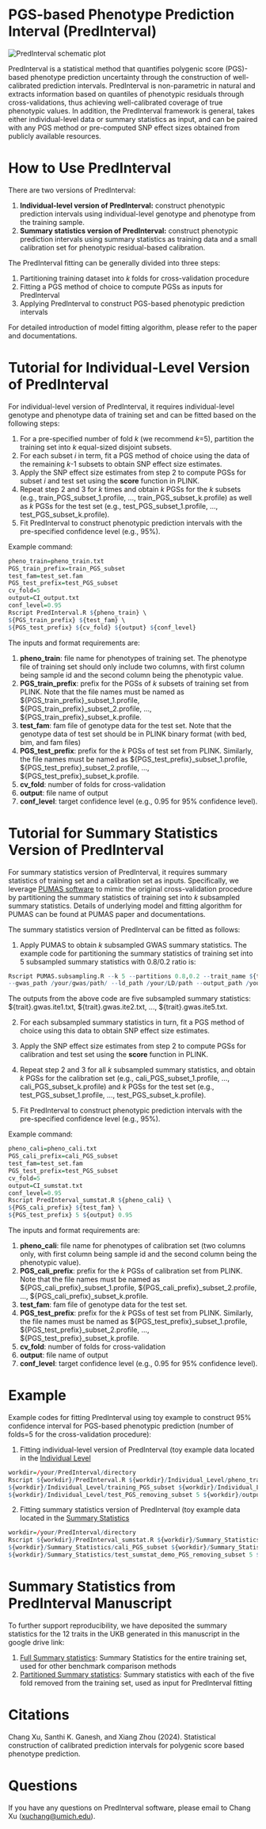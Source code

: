 # PGS-based Phenotype Prediction Interval (PredInterval)

![PredInterval schematic plot](https://github.com/xuchang0201/PredInterval/assets/41645824/f2dc42f0-191c-4566-8ff3-e5a96a2e06ec)

PredInterval is a statistical method that quantifies polygenic score (PGS)-based phenotype prediction uncertainty through the construction of well-calibrated prediction intervals. PredInterval is non-parametric in natural and extracts information based on quantiles of phenotypic residuals through cross-validations, thus achieving well-calibrated coverage of true phenotypic values. In addition, the PredInterval framework is general, takes either individual-level data or summary statistics as input, and can be paired with any PGS method or pre-computed SNP effect sizes obtained from publicly available resources.
    
# How to Use PredInterval
There are two versions of PredInterval:
1. **Individual-level version of PredInterval:** construct phenotypic prediction intervals using individual-level genotype and phenotype from the training sample.
2. **Summary statistics version of PredInterval:** construct phenotypic prediction intervals using summary statistics as training data and a small calibration set for phenotypic residual-based calibration.

The PredInterval fitting can be generally divided into three steps:
1. Partitioning training dataset into *k* folds for cross-validation procedure
2. Fitting a PGS method of choice to compute PGSs as inputs for PredInterval
3. Applying PredInterval to construct PGS-based phenotypic prediction intervals

For detailed introduction of model fitting algorithm, please refer to the paper and documentations.  

# Tutorial for Individual-Level Version of PredInterval
For individual-level version of PredInterval, it requires individual-level genotype and phenotype data of training set and can be fitted based on the following steps:
1. For a pre-specified number of fold *k* (we recommend *k*=5), partition the training set into *k* equal-sized disjoint subsets.
2. For each subset *i* in term, fit a PGS method of choice using the data of the remaining *k*-1 subsets to obtain SNP effect size estimates.
3. Apply the SNP effect size estimates from step 2 to compute PGSs for subset *i* and test set using the **score** function in PLINK.
4. Repeat step 2 and 3 for *k* times and obtain *k* PGSs for the *k* subsets (e.g., train_PGS_subset_1.profile, ..., train_PGS_subset_k.profile) as well as *k* PGSs for the test set (e.g., test_PGS_subset_1.profile, ..., test_PGS_subset_k.profile).
5. Fit PredInterval to construct phenotypic prediction intervals with the pre-specified confidence level (e.g., 95%).

Example command:
```r
pheno_train=pheno_train.txt
PGS_train_prefix=train_PGS_subset
test_fam=test_set.fam
PGS_test_prefix=test_PGS_subset
cv_fold=5
output=CI_output.txt
conf_level=0.95
Rscript PredInterval.R ${pheno_train} \
${PGS_train_prefix} ${test_fam} \
${PGS_test_prefix} ${cv_fold} ${output} ${conf_level}
```
The inputs and format requirements are:
1. **pheno_train**: file name for phenotypes of training set. The phenotype file of training set should only include two columns, with first column being sample id and the second column being the phenotypic value.
2. **PGS_train_prefix**: prefix for the PGSs of *k* subsets of training set from PLINK. Note that the file names must be named as ${PGS_train_prefix}_subset_1.profile, ${PGS_train_prefix}_subset_2.profile, ..., ${PGS_train_prefix}_subset_k.profile.
3. **test_fam**: fam file of genotype data for the test set. Note that the genotype data of test set should be in PLINK binary format (with bed, bim, and fam files)
4. **PGS_test_prefix**: prefix for the *k* PGSs of test set from PLINK. Similarly, the file names must be named as ${PGS_test_prefix}_subset_1.profile, ${PGS_test_prefix}_subset_2.profile, ..., ${PGS_test_prefix}_subset_k.profile.
5. **cv_fold**: number of folds for cross-validation
6. **output**: file name of output
7. **conf_level**: target confidence level (e.g., 0.95 for 95% confidence level). 

# Tutorial for Summary Statistics Version of PredInterval
For summary statistics version of PredInterval, it requires summary statistics of training set and a calibration set as inputs. Specifically, we leverage [PUMAS software](https://github.com/qlu-lab/PUMAS) to mimic the original cross-validation procedure by partitioning the summary statistics of training set into *k* subsampled summary statistics. Details of underlying model and fitting algorithm for PUMAS can be found at PUMAS paper and documentations. 

The summary statistics version of PredInterval can be fitted as follows:
1. Apply PUMAS to obtain *k* subsampled GWAS summary statistics. The example code for partitioning the summary statistics of training set into 5 subsampled summary statistics with 0.8/0.2 ratio is:
```r
Rscript PUMAS.subsampling.R --k 5 --partitions 0.8,0.2 --trait_name ${trait} \
--gwas_path /your/gwas/path/ --ld_path /your/LD/path --output_path /your/output/path/
```
The outputs from the above code are five subsampled summary statistics: ${trait}.gwas.ite1.txt, ${trait}.gwas.ite2.txt, ..., ${trait}.gwas.ite5.txt.

2. For each subsampled summary statistics in turn, fit a PGS method of choice using this data to obtain SNP effect size estimates. 

3. Apply the SNP effect size estimates from step 2 to compute PGSs for calibration and test set using the **score** function in PLINK.
4. Repeat step 2 and 3 for all *k* subsampled summary statistics, and obtain *k* PGSs for the calibration set (e.g., cali_PGS_subset_1.profile, ..., cali_PGS_subset_k.profile) and *k* PGSs for the test set (e.g., test_PGS_subset_1.profile, ..., test_PGS_subset_k.profile).
5. Fit PredInterval to construct phenotypic prediction intervals with the pre-specified confidence level (e.g., 95%).

Example command:
```r
pheno_cali=pheno_cali.txt
PGS_cali_prefix=cali_PGS_subset
test_fam=test_set.fam
PGS_test_prefix=test_PGS_subset
cv_fold=5
output=CI_sumstat.txt
conf_level=0.95
Rscript PredInterval_sumstat.R ${pheno_cali} \
${PGS_cali_prefix} ${test_fam} \
${PGS_test_prefix} 5 ${output} 0.95
```
The inputs and format requirements are:
1. **pheno_cali**: file name for phenotypes of calibration set (two columns only, with first column being sample id and the second column being the phenotypic value).
2. **PGS_cali_prefix**: prefix for the *k* PGSs of calibration set from PLINK. Note that the file names must be named as ${PGS_cali_prefix}_subset_1.profile, ${PGS_cali_prefix}_subset_2.profile, ..., ${PGS_cali_prefix}_subset_k.profile.
3. **test_fam**: fam file of genotype data for the test set.
4. **PGS_test_prefix**: prefix for the *k* PGSs of test set from PLINK. Similarly, the file names must be named as ${PGS_test_prefix}_subset_1.profile, ${PGS_test_prefix}_subset_2.profile, ..., ${PGS_test_prefix}_subset_k.profile.
5. **cv_fold**: number of folds for cross-validation
6. **output**: file name of output
7. **conf_level**: target confidence level (e.g., 0.95 for 95% confidence level). 

# Example
Example codes for fitting PredInterval using toy example to construct 95% confidence interval for PGS-based phenotypic prediction (number of folds=5 for the cross-validation procedure):
1. Fitting individual-level version of PredInterval (toy example data located in the [Individual Level](https://github.com/xuchang0201/PredInterval/tree/main/Toy%20Example/Individual_Level)
```r
workdir=/your/PredInterval/directory
Rscript ${workdir}/PredInterval.R ${workdir}/Individual_Level/pheno_training.txt \
${workdir}/Individual_Level/training_PGS_subset ${workdir}/Individual_Level/test.fam \
${workdir}/Individual_Level/test_PGS_removing_subset 5 ${workdir}/output/CI_ind.txt 0.95
```
2. Fitting summary statistics version of PredInterval (toy example data located in the [Summary Statistics](https://github.com/xuchang0201/PredInterval/tree/main/Toy%20Example/Summary_Statistics)
```r
workdir=/your/PredInterval/directory
Rscript ${workdir}/PredInterval_sumstat.R ${workdir}/Summary_Statistics/pheno_cali_sumstat_demo.txt \
${workdir}/Summary_Statistics/cali_PGS_subset ${workdir}/Summary_Statistics/test_sumstat_demo.fam \
${workdir}/Summary_Statistics/test_sumstat_demo_PGS_removing_subset 5 ${workdir}/output/CI_sumstat.txt 0.95
```



# Summary Statistics from PredInterval Manuscript
To further support reproducibility, we have deposited the summary statistics for the 12 traits in the UKB generated in this manuscript in the google drive link: 
1. [Full Summary statistics](https://drive.google.com/file/d/1Vtb-0IdevPRzhPib-blbjeAgOyUDxj73/view?usp=drive_link): Summary Statistics for the entire training set, used for other benchmark comparison methods
2. [Partitioned Summary statistics](https://drive.google.com/file/d/1IyoqM3ZNTaTMyVCHM1UCjFYCOCtdrw7i/view?usp=drive_link): Summary statistics with each of the five fold removed from the training set, used as input for PredInterval fitting

# Citations

Chang Xu, Santhi K. Ganesh, and Xiang Zhou (2024). Statistical construction of calibrated prediction intervals for polygenic score based phenotype prediction. 

# Questions 
If you have any questions on PredInterval software, please email to Chang Xu (xuchang@umich.edu).
